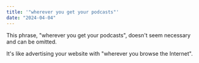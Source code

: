 ```yaml
---
title: '"wherever you get your podcasts"'
date: "2024-04-04"
---
```


This phrase, "wherever you get your podcasts",
doesn't seem necessary and can be omitted.

It's like advertising your website with "wherever you browse the Internet".
